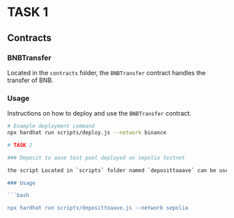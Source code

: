 
# TASK 1
## Contracts

### BNBTransfer

Located in the `contracts` folder, the `BNBTransfer` contract handles the transfer of BNB.

### Usage
Instructions on how to deploy and use the `BNBTransfer` contract.
```bash
# Example deployment command
npx hardhat run scripts/deploy.js --network binance

# TASK 2

### Deposit to aave test pool deployed on sepolia testnet

the script Located in `scripts` folder named `deposittoaave` can be used to deposit sepolia to aave's testnet pool deployed on sepolia using the supply function

### Usage

```bash

npx hardhat run scripts/deposittoaave.js --network sepolia

